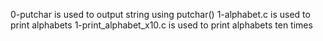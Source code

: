 0-putchar is used to output string using putchar()
1-alphabet.c is used to print alphabets
1-print_alphabet_x10.c is used to print alphabets ten times
